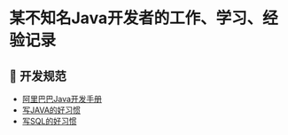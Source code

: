 # 某不知名Java开发者的工作、学习、经验记录

## 📘 开发规范
- [阿里巴巴Java开发手册](/Specification/阿里巴巴Java开发手册.md)
- [写JAVA的好习惯](/Specification/写JAVA的好习惯.md)
- [写SQL的好习惯](/Specification/写SQL的好习惯.md)
